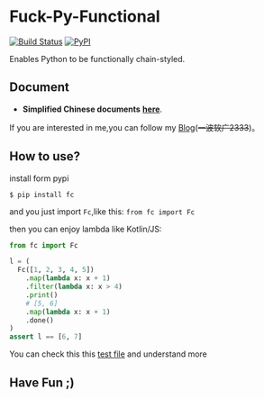 # Fuck-Py-Functional

[![Build Status](https://travis-ci.org/Thoxvi/Function-Chain-Python.svg?branch=master)](https://travis-ci.org/Thoxvi/Function-Chain-Python) [![PyPI](https://img.shields.io/pypi/v/fc.svg)](https://pypi.python.org/pypi/fc)

Enables Python to be functionally chain-styled.

## Document

- **Simplified Chinese documents** **[here](./docs/zh-CN/main/README.md)**.

If you are interested in me,you can follow my [Blog](https://blog.thoxvi.com/2018/05/17/Fuck%E8%BF%99%E4%B8%AA%E4%B8%96%E7%95%8C%E4%B8%8D%E5%A4%9F%E5%A5%BD%E7%9A%84%E4%B8%9C%E8%A5%BF/)(~~一波软广2333~~)。

## How to use?

install form pypi

```
$ pip install fc
```

and you just import `Fc`,like this: `from fc import Fc`

then you can enjoy lambda like Kotlin/JS:

```python
from fc import Fc

l = (
  Fc([1, 2, 3, 4, 5])
    .map(lambda x: x + 1)
    .filter(lambda x: x > 4)
    .print()
    # [5, 6]
    .map(lambda x: x + 1)
    .done()
)
assert l == [6, 7]
```

You can check this this [test file](./tests/test_fc.py) and understand more

## Have Fun ;)
